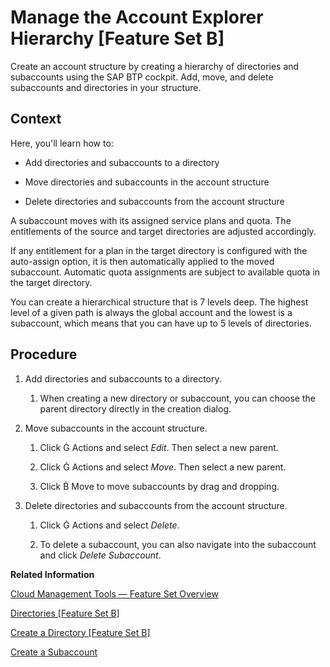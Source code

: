 <!-- loio2e2a5b67f5ba4782a9070534148e8426 -->

<link rel="stylesheet" type="text/css" href="../css/sap-icons.css"/>

# Manage the Account Explorer Hierarchy \[Feature Set B\]

Create an account structure by creating a hierarchy of directories and subaccounts using the SAP BTP cockpit. Add, move, and delete subaccounts and directories in your structure.



<a name="loio2e2a5b67f5ba4782a9070534148e8426__context_rns_xdt_1qb"/>

## Context

Here, you'll learn how to:

-   Add directories and subaccounts to a directory

-   Move directories and subaccounts in the account structure

-   Delete directories and subaccounts from the account structure


A subaccount moves with its assigned service plans and quota. The entitlements of the source and target directories are adjusted accordingly.

If any entitlement for a plan in the target directory is configured with the auto-assign option, it is then automatically applied to the moved subaccount. Automatic quota assignments are subject to available quota in the target directory.

You can create a hierarchical structure that is 7 levels deep. The highest level of a given path is always the global account and the lowest is a subaccount, which means that you can have up to 5 levels of directories.



<a name="loio2e2a5b67f5ba4782a9070534148e8426__steps_x5j_1ft_1qb"/>

## Procedure

1.  Add directories and subaccounts to a directory.

    1.  When creating a new directory or subaccount, you can choose the parent directory directly in the creation dialog.


2.  Move subaccounts in the account structure.

    1.  Click <span class="SAP-icons"></span> Actions and select *Edit*. Then select a new parent.

    2.  Click <span class="SAP-icons"></span> Actions and select *Move*. Then select a new parent.

    3.  Click <span class="SAP-icons"></span> Move to move subaccounts by drag and dropping.


3.  Delete directories and subaccounts from the account structure.

    1.  Click <span class="SAP-icons"></span> Actions and select *Delete*.

    2.  To delete a subaccount, you can also navigate into the subaccount and click *Delete Subaccount*.



**Related Information**  


[Cloud Management Tools — Feature Set Overview](../10_concepts/cloud-management-tools-feature-set-overview-caf4e4e.md "Cloud management tools represent the group of technologies designed for managing SAP BTP.")

[Directories \[Feature Set B\]](../10_concepts/account-model-8ed4a70.md#loioa92721fc75524ec09a7a7255997dbd94 "Directories allow you to organize and manage your subaccounts according to your technical and business needs.")

[Create a Directory \[Feature Set B\]](create-a-directory-feature-set-b-b8ef1c4.md "Create a directory using the SAP BTP cockpit to organize and manage your subaccounts. For example, you can group subaccounts by project, team, or department.")

[Create a Subaccount](create-a-subaccount-05280a1.md "Create subaccounts in your global account using the SAP BTP cockpit.")

